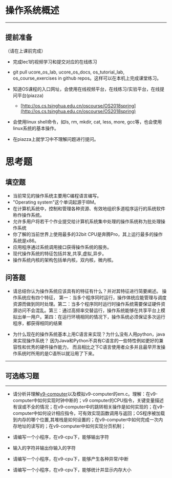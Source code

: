 # 操作系统概述

---

## **提前准备**

（请在上课前完成）

* 完成lec1的视频学习和提交对应的在线练习
* git pull ucore\_os\_lab, ucore\_os\_docs, os\_tutorial\_lab, os\_course\_exercises in github repos。这样可以在本机上完成课堂练习。
* 知道OS课程的入口网址，会使用在线视频平台，在线练习/实验平台，在线提问平台\(piazza\)
  * [http://os.cs.tsinghua.edu.cn/oscourse/OS2018spring](http://os.cs.tsinghua.edu.cn/oscourse/OS2018spring)


* 会使用linux shell命令，如ls, rm, mkdir, cat, less, more, gcc等，也会使用linux系统的基本操作。
* 在piazza上就学习中不理解问题进行提问。



# 思考题

## 填空题

* 当前常见的操作系统主要用C编程语言编写。
* "Operating system"这个单词起源于IBM。
* 在计算机系统中，控制和管理各种资源、有效地组织多道程序运行的系统软件称作操作系统。
* 允许多用户将若干个作业提交给计算机系统集中处理的操作系统称为批处理操作系统
* 你了解的当前世界上使用最多的32bit CPU是奔腾Pro，其上运行最多的操作系统是x86。
* 应用程序通过系统调用接口获得操作系统的服务。
* 现代操作系统的特征包括并发,共享,虚拟,异步。
* 操作系统内核的架构包括单内核，双内核，微内核。


## 问答题

- 请总结你认为操作系统应该具有的特征有什么？并对其特征进行简要阐述。
操作系统应有四个特征， 第一：当多个程序同时运行，操作体统应能管理与调度资源而做到同时处理。第二：当多个程序同时运行时操作系统需要保证硬件资源访问不会混乱。第三：通过高频率交替运行，操作系统能够在共享平台上模拟出单一用户。第四：在运行环境相同的情况下，操作系统必须保证多次运行程序，都获得相同的结果

- 为什么现在的操作系统基本上用C语言来实现？为什么没有人用python，java来实现操作系统？
因为Java和Python不具有C语言的一些特性例如更好的兼容性和优秀的硬件操作能力， 而且相比之下C语言使用者众多并且最早开发操作系统时所用的是C语所以就沿用了下来。
---

## 可选练习题

---

- 请分析并理解[v9\-computer](https://github.com/chyyuu/os_tutorial_lab/blob/master/v9_computer/docs/v9_computer.md)以及模拟v9\-computer的em.c。理解：在v9\-computer中如何实现时钟中断的；v9 computer的CPU指令，关键变量描述有误或不全的情况；在v9\-computer中的跳转相关操作是如何实现的；在v9\-computer中如何设计相应指令，可有效实现函数调用与返回；OS程序被加载到内存的哪个位置,其堆栈是如何设置的；在v9\-computer中如何完成一次内存地址的读写的；在v9\-computer中如何实现分页机制；


- 请编写一个小程序，在v9-cpu下，能够输出字符


- 输入的字符并输出你输入的字符


- 请编写一个小程序，在v9-cpu下，能够产生各种异常/中断


- 请编写一个小程序，在v9-cpu下，能够统计并显示内存大小

